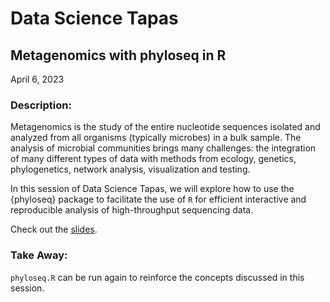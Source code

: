 # Data Science Tapas

## Metagenomics with phyloseq in R


April 6, 2023

### Description:

Metagenomics is the study of the entire nucleotide sequences isolated and analyzed from all organisms (typically microbes) in a bulk sample. The analysis of microbial communities brings many challenges: the integration of many different types of data with methods from ecology, genetics, phylogenetics, network analysis, visualization and testing. 

In this session of Data Science Tapas, we will explore how to use the {phyloseq} package to facilitate the use of `R` for efficient interactive and reproducible analysis of high-throughput sequencing data.

Check out the [slides](https://hidyverse.github.io/phyloseq/).

### Take Away:

`phyloseq.R` can be run again to reinforce the concepts discussed in this session.

